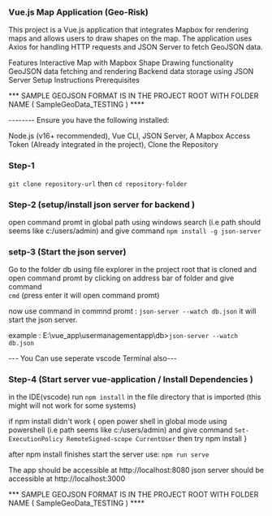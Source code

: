 
### Vue.js Map Application (Geo-Risk)

This project is a Vue.js application that integrates Mapbox for rendering maps and allows users to draw shapes on the map. The application uses Axios for handling HTTP requests and JSON Server to fetch GeoJSON data.

Features Interactive Map with Mapbox Shape Drawing functionality GeoJSON data fetching and rendering Backend data storage using JSON Server Setup Instructions Prerequisites


*** SAMPLE GEOJSON FORMAT IS IN THE PROJECT ROOT WITH FOLDER NAME ( SampleGeoData_TESTING )  ****

-------- Ensure you have the following installed:

Node.js (v16+ recommended), 
Vue CLI, 
JSON Server, 
A Mapbox Access Token (Already integrated in the project), 
Clone the Repository

### Step-1

`git clone repository-url`
then `cd repository-folder`

### Step-2 (setup/install json server for backend )

open command promt in global path using windows search (i.e path should seems like c:/users/admin) and give command
`npm install -g json-server`


### setp-3 (Start the json server)

Go to the folder db using file explorer in the project root that is cloned and open command promt by clicking on address bar of folder and give command  
`cmd`
(press enter it will open command promt)

now use command in commnd promt :  `json-server --watch db.json` it will start the json server.

example :
E:\vue_app\usermanagementapp\db>`json-server --watch db.json`

 --- You Can use seperate vscode Terminal also---

### Step-4 (Start server vue-application / Install Dependencies )

in the IDE(vscode) run `npm install` in the file directory that is imported (this might will not work for some systems)

if npm install didn't work {
open power shell in global mode using powershell (i.e path seems like c:/users/admin) and give command
`Set-ExecutionPolicy RemoteSigned-scope CurrentUser`
then try
npm install
}

after npm install finishes start the server use:
`npm run serve `

The app should be accessible at http://localhost:8080
json server should be accessible at http://localhost:3000


*** SAMPLE GEOJSON FORMAT IS IN THE PROJECT ROOT WITH FOLDER NAME ( SampleGeoData_TESTING )  ****
